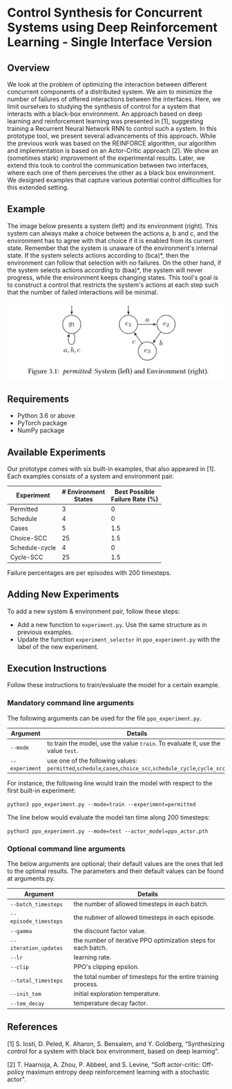 # Control Synthesis for Concurrent Systems using Deep Reinforcement Learning - Single Interface Version 
## Overview 
We look at the problem of optimizing the interaction between different concurrent components of a distributed system.
We aim to minimize the number of failures of offered interactions between the interfaces.
Here, we limit ourselves to studying the synthesis of control for a system that interacts with a black-box 
environment. An approach based on deep learning and reinforcement learning was presented in [1], suggesting training 
a Recurrent Neural Network RNN to control such a system. In this prototype tool, we present several advancements of 
this approach. 
While the previous work was based on the REINFORCE algorithm, our algorithm and implementation is based on an 
Actor-Critic approach [2]. We show an (sometimes stark) improvement of the experimental results. 
Later, we extend this took to control the communication between two interfaces, where each one of them perceives 
the other as a black box environment. We designed examples that capture various potential control difficulties for 
this extended setting.

## Example
The image below presents a system (left) and its environment (right). This system can always make a choice between 
the actions a, b and c, and the environment has to agree with that choice if it is enabled from its current state. 
Remember that the system is unaware of the environment's internal state. If the system selects actions according to 
(bca)\*, then the environment can follow that selection with no failures. On the other hand, if the system selects 
actions according to (baa)\*, the system will never progress, while the environment keeps changing states. This tool's
goal is to construct a control that restricts the system's actions at each step such that the number of failed 
interactions will be minimal.

![image info](./img/permitted.png)


## Requirements
- Python 3.6 or above
- PyTorch package
- NumPy package

## Available Experiments
Our prototype comes with six built-in examples, that also appeared in [1]. Each examples consists of a system and 
environment pair.

| Experiment     | # Environment <br/>States | Best Possible <br/>Failure Rate (%) |
|----------------|----------------------|-------------------------------------|
| Permitted      | 3                    | 0                                   |
| Schedule       | 4                    | 0                                   |
| Cases          | 5                    | 1.5                                 |
| Choice-SCC     | 25                   | 1.5                                 |
| Schedule-cycle | 4                    | 0                                   |
| Cycle-SCC      | 25                   | 1.5                                 |

Failure percentages are per episodes with 200 timesteps.

## Adding New Experiments
To add a new system & environment pair, follow these steps:
- Add a new function to `experiment.py`. Use the same structure as in previous examples.
- Update the function `experiment_selector` in `ppo_experiment.py` with the label of the new experiment.

## Execution Instructions
Follow these instructions to train/evaluate the model for a certain example.

### Mandatory command line arguments
The following arguments can be used for the file `ppo_experiment.py`.

| Argument       | Details                                                                                                      |
|----------------|--------------------------------------------------------------------------------------------------------------|
| `--mode`       | to train the model, use the value `train`. To evaluate it, use the value `test`.                             |
| `--experiment` | use one of the following values: `permitted`,`schedule`,`cases`,`choice_scc`,`schedule_cycle`,`cycle_scc`.   |

For instance, the following line would train the model with respect to the first built-in experiment:

`python3 ppo_experiment.py --mode=train --experiment=permitted`

The line below would evaluate the model ten time along 200 timesteps: 

`python3 ppo_experiment.py --mode=test --actor_model=ppo_actor.pth`


### Optional command line arguments
The below arguments are optional; their default values are the ones that led to the optimal results. The parameters and 
their default values can be found at arguments.py.

| Argument              | Details                                                                          |
|-----------------------|----------------------------------------------------------------------------------|
| `--batch_timesteps`   | the number of allowed timesteps in each batch.                                   |
| `--episode_timesteps` | the nubmer of allowed timesteps in each episode.                                 |
| `--gamma`             | the discount factor value.                                                       |
| `--iteration_updates` | the number of iterative PPO optimization steps for each batch.                   |
| `--lr `               | learning rate.                                                                   |
| `--clip `             | PPO's clipping epsilon.                                                          |
| `--total_timesteps`   | the total number of timesteps for the entire training process.                   |
| `--init_tem `         | initial exploration temperature.                                                 |
| `--tem_decay `        | temperature decay factor.                                                        |


## References
[1] S. Iosti, D. Peled, K. Aharon, S. Bensalem, and Y. Goldberg, “Synthesizing control for a
system with black box environment, based on deep learning".

[2] T. Haarnoja, A. Zhou, P. Abbeel, and S. Levine, “Soft actor-critic: Off-policy maximum
entropy deep reinforcement learning with a stochastic actor".